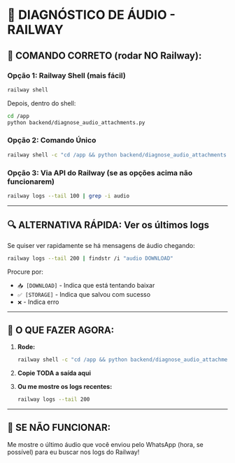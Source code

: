 # 🎵 DIAGNÓSTICO DE ÁUDIO - RAILWAY

## 📝 COMANDO CORRETO (rodar NO Railway):

### Opção 1: Railway Shell (mais fácil)
```bash
railway shell
```

Depois, dentro do shell:
```bash
cd /app
python backend/diagnose_audio_attachments.py
```

### Opção 2: Comando Único
```bash
railway shell -c "cd /app && python backend/diagnose_audio_attachments.py"
```

### Opção 3: Via API do Railway (se as opções acima não funcionarem)
```bash
railway logs --tail 100 | grep -i audio
```

---

## 🔍 ALTERNATIVA RÁPIDA: Ver os últimos logs

Se quiser ver rapidamente se há mensagens de áudio chegando:

```bash
railway logs --tail 200 | findstr /i "audio DOWNLOAD"
```

Procure por:
- `📥 [DOWNLOAD]` - Indica que está tentando baixar
- `✅ [STORAGE]` - Indica que salvou com sucesso
- `❌` - Indica erro

---

## 🎯 O QUE FAZER AGORA:

1. **Rode:**
   ```bash
   railway shell -c "cd /app && python backend/diagnose_audio_attachments.py"
   ```

2. **Copie TODA a saída aqui**

3. **Ou me mostre os logs recentes:**
   ```bash
   railway logs --tail 200
   ```

---

## 🚨 SE NÃO FUNCIONAR:

Me mostre o último áudio que você enviou pelo WhatsApp (hora, se possível) para eu buscar nos logs do Railway!

